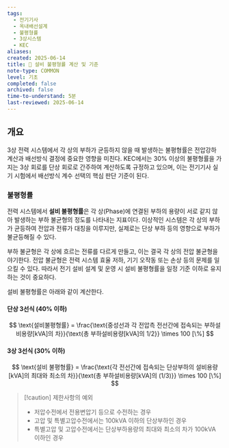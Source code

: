 ```yaml
---
tags:
  - 전기기사
  - 옥내배선설계
  - 불평형률
  - 3상시스템
  - KEC
aliases:
created: 2025-06-14
title: 📝 설비 불평형률 계산 및 기준
note-type: COMMON
level: 기초
completed: false
archived: false
time-to-understand: 5분
last-reviewed: 2025-06-14
---
```


## 개요
3상 전력 시스템에서 각 상의 부하가 균등하지 않을 때 발생하는 불평형률은 전압강하 계산과 배선방식 결정에 중요한 영향을 미친다. KEC에서는 30% 이상의 불평형률을 가지는 3상 회로를 단상 회로로 간주하여 계산하도록 규정하고 있으며, 이는 전기기사 실기 시험에서 배선방식 계수 선택의 핵심 판단 기준이 된다.

### 불평형률
전력 시스템에서 **설비 불평형률**은 각 상(Phase)에 연결된 부하의 용량이 서로 같지 않아 발생하는 부하 불균형의 정도를 나타내는 지표이다. 이상적인 시스템은 각 상의 부하가 균등하여 전압과 전류가 대칭을 이루지만, 실제로는 단상 부하 등의 영향으로 부하가 불균등해질 수 있다.

부하 불균형은 각 상에 흐르는 전류를 다르게 만들고, 이는 결국 각 상의 전압 불균형을 야기한다. 전압 불균형은 전력 시스템 효율 저하, 기기 오작동 또는 손상 등의 문제를 일으킬 수 있다. 따라서 전기 설비 설계 및 운영 시 설비 불평형률을 일정 기준 이하로 유지하는 것이 중요하다.

설비 불평형률은 아래와 같이 계산한다.

#### 단상 3선식 (40% 이하)

$$
\text{설비불평형률} = \frac{\text{중성선과 각 전압측 전선간에 접속되는 부하설비용량[kVA]의 차}}{\text{총 부하설비용량[kVA]의 1/2}} \times 100 [\%]
$$

#### 3상 3선식 (30% 이하)

$$
\text{설비 불평형률} = \frac{\text{각 전선간에 접속되는 단상부하의 설비용량[kVA]의 최대와 최소의 차}}{\text{총 부하설비용량[kVA]의 (1/3)}} \times 100 [\%]
$$

>[!caution] 제한사항의 예외
>- 저압수전에서 전용변압기 등으로 수전하는 경우
>- 고압 및 특별고압수전에서는 100kVA 이하의 단상부하인 경우
>- 특별고압 및 고압수전에서는 단상부하용량의 최대와 최소의 차가 100kVA 이하인 경우